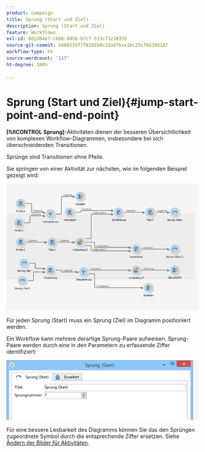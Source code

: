 ```yaml
---
product: campaign
title: Sprung (Start und Ziel)
description: Sprung (Start und Ziel)
feature: Workflows
exl-id: 0d2d04e7-cb86-4456-b7cf-513c71210355
source-git-commit: b666535f7f82d1b8c2da4fbce1bc25cf8d39d187
workflow-type: ht
source-wordcount: '117'
ht-degree: 100%

---
```


# Sprung (Start und Ziel){#jump-start-point-and-end-point}



**[!UICONTROL Sprung]**-Aktivitäten dienen der besseren Übersichtlichkeit von komplexen Workflow-Diagrammen, insbesondere bei sich überschneidenden Transitionen.

Sprünge sind Transitionen ohne Pfeile.

Sie springen von einer Aktivität zur nächsten, wie im folgenden Beispiel gezeigt wird:

![](assets/s_user_segmentation_jump_sample.png)

Für jeden Sprung (Start) muss ein Sprung (Ziel) im Diagramm positioniert werden.

Ein Workflow kann mehrere derartige Sprung-Paare aufweisen. Sprung-Paare werden durch eine in den Parametern zu erfassende Ziffer identifiziert:

![](assets/s_user_segmentation_jump_in.png)

Für eine bessere Lesbarkeit des Diagramms können Sie das den Sprüngen zugeordnete Symbol durch die entsprechende Ziffer ersetzen. Siehe [Ändern der Bilder für Aktivitäten](managing-activity-images.md).

